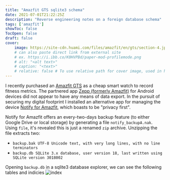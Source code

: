 ```yaml
---
title: "Amazfit GTS sqlite3 schema"
date: 2021-07-01T21:22:25Z
description: "Reverse engineering notes on a foreign database schema"
tags: ['amazfit']
showToc: false
TocOpen: false
draft: false
cover:
    image: https://site-cdn.huami.com/files/amazfit/en/gts/section-4.jpg
    # can also paste direct link from external site
    # ex. https://i.ibb.co/K0HVPBd/paper-mod-profilemode.png
    # alt: "<alt text>"
    # caption: "<text>"
    # relative: false # To use relative path for cover image, used in hugo Page-bundles
---
```


I recently purchased an [Amazfit GTS](https://www.amazfit.com/en/gts) as a cheap smart watch to record fitness metrics. The partnered app [Zepp (formerly Amazfit)](https://play.google.com/store/apps/details?id=com.huami.watch.hmwatchmanager) for Android devices did not appear to have any means of data export. In the pursuit of securing my digital footprint I installed an alternative app for managing the device [Notify for Amazfit](https://play.google.com/store/apps/details?id=com.mc.amazfit1), which boasts to be "privacy first". 

Notify for Amazfit offers an every-two-days backup feature (to either Google Drive or local storage) by generating a file `notify_backupA.nak`. Using `file`, it's revealed this is just a renamed `zip` archive. Unzipping the file extracts two:
* `backup.bak UTF-8 Unicode text, with very long lines, with no line terminators`
* `backup.db SQLite 3.x database, user version 18, last written using SQLite version 3018002`

Opening `backup.db` in a sqlite3 database explorer, we can see the following tables and indicies
![index](https://imgur.com/a8grUuK.png)
    
    
